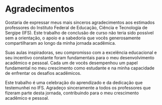 # Agradecimentos

Gostaria de expressar meus mais sinceros agradecimentos aos estimados professores do Instituto Federal de Educação, Ciência e Tecnologia de Sergipe (IFS). Este trabalho de conclusão de curso não teria sido possível sem a orientação, o apoio e a sabedoria que vocês generosamente compartilharam ao longo da minha jornada acadêmica.

Suas aulas inspiradoras, seu compromisso com a excelência educacional e seu incentivo constante foram fundamentais para o meu desenvolvimento acadêmico e pessoal. Cada um de vocês desempenhou um papel fundamental no meu crescimento como estudante e na minha capacidade de enfrentar os desafios acadêmicos.

Este trabalho é uma celebração do aprendizado e da dedicação que testemunhei no IFS. Agradeço sinceramente a todos os professores que fizeram parte desta jornada, contribuindo para o meu crescimento acadêmico e pessoal.